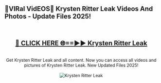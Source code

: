 <h2>🔴VIRal VidEOS🔴 Krysten Ritter Leak Videos And Photos - Update Files 2025!</h2>
<br>
<div align="center">
<h2><a href="https://virallinks.top/odZfE0" rel="nofollow">🔴 CLICK HERE 🌐==►► Krysten Ritter Leak</a></h2>
<br>
Get Krysten Ritter Leak and all content. Now you can access all videos and pictures of Krysten Ritter Leak. New Updated Files 2025!
<br>
<br>
<a href="https://virallinks.top/odZfE0" rel="nofollow" data-target="animated-image.originalLink"><img src="https://i.imgur.com/dJHk4Zq.gif)" alt="Krysten Ritter Leak" style="max-width: 100%; display: inline-block;" data-target="animated-image.originalImage"></a>
</div>
<br>
